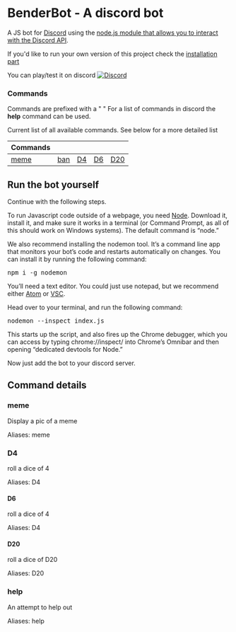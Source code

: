 # BenderBot - A discord bot

A JS bot for [Discord](https://discordapp.com/) using the [node.js module that allows you to interact with the Discord API](https://discord.js.org/#/).

If you'd like to run your own version of this project check the [installation part](#run-the-bot-yourself)

You can play/test it on discord 
[![Discord](https://discordapp.com/api/guilds/365760529899192322/widget.png)](https://discordapp.com/oauth2/authorize?client_id="NTM0MzIwMjc1NzEwNDEwNzY2.Dx344g.i-pQZFo7Dx93XVjjQ9rcZsyCi5k&scope=bot)


### Commands

Commands are prefixed with a " " 
For a list of commands in discord the **help** command can be used.


Current list of all available commands. See below for a more detailed list

Commands | | | | |
--- | --- | ---| ---| ---
[meme](#meme) | [ban](#ban) |[D4](#D4) | [D6](#D6) | [D20](#D20) | [help](#help)  | 



## Run the bot yourself


Continue with the following steps.

<p>To run Javascript code outside of a webpage, you need <a href="https://nodejs.org/en/">Node</a>.
Download it, install it, and make sure it works in a terminal (or Command Prompt, as all of this should work 
on Windows systems). The default command is “node.”</p>

<p>We also recommend installing the&nbsp;nodemon tool. It’s a command line app that monitors your bot’s code and restarts automatically on changes. You can install it by running the following command:</p>

<pre>npm i -g nodemon</pre>

<p>You’ll need a text editor. You could just use notepad, but we recommend either <a href="http://atom.io">Atom</a> or <a href="https://code.visualstudio.com/">VSC</a>.</p>

<p>Head over to your terminal, and run the following command: </p>

<pre>nodemon --inspect index.js</pre>

<p> This starts up the script, and also fires up the Chrome debugger, which you can access by
typing chrome://inspect/  into Chrome’s Omnibar and then opening “dedicated devtools for Node.” </p>

Now just add the bot to your discord server.



## Command details

### meme

Display a pic of a meme

Aliases: meme

### D4

roll a dice of 4

Aliases: D4

#### D6

roll a dice of 4

Aliases: D4

#### D20

roll a dice of D20

Aliases: D20

### help

An attempt to help out

Aliases: help


